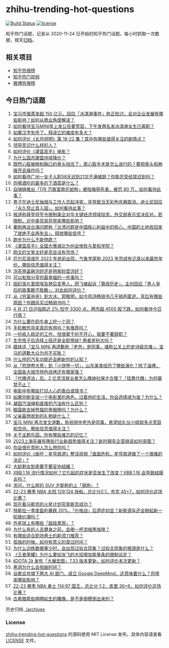 # zhihu-trending-hot-questions

[![Build Status](https://github.com/justjavac/zhihu-trending-hot-questions/workflows/ci/badge.svg?branch=master)](https://github.com/justjavac/zhihu-trending-hot-questions/actions)
[![license](https://img.shields.io/github/license/justjavac/zhihu-trending-hot-questions)](https://github.com/justjavac/zhihu-trending-hot-questions/blob/master/LICENSE)

知乎热门话题，记录从 2020-11-24
日开始的知乎热门话题。每小时抓取一次数据，按天[归档](./archives)。

## 相关项目

- [知乎热搜榜](https://github.com/justjavac/zhihu-trending-top-search)
- [知乎热门视频](https://github.com/justjavac/zhihu-trending-hot-video)
- [微博热搜榜](https://github.com/justjavac/weibo-trending-hot-search)

## 今日热门话题

<!-- BEGIN -->
<!-- 最后更新时间 Sat Apr 22 2023 05:13:43 GMT+0800 (China Standard Time) -->

1. [宝马市值蒸发超 150 亿元，回应「冰淇淋事件」称正检讨，会对企业发展有哪些影响？如何从商业角度解读？](https://www.zhihu.com/question/596982085)
1. [如何看待宝马MINI早上发公告要宽容，下午发两名发冰淇淋女生已离职？](https://www.zhihu.com/question/596984827)
1. [如果汉字失传了，释读它的难度有多大？](https://www.zhihu.com/question/455135036)
1. [如何评价《长月烬明》第 18-22 集？其中有哪些值得关注的剧情点？](https://www.zhihu.com/question/595385409)
1. [领导赏识什么样的人？](https://www.zhihu.com/question/576247293)
1. [如何评价《灌篮高手》电影？](https://www.zhihu.com/question/596788024)
1. [为什么固态硬盘持续降价？](https://www.zhihu.com/question/596589357)
1. [既然心脏被肺和胸口的骨头挡住了，那心脏手术是怎么进行的？要把骨头和肺拨开去操作吗？](https://www.zhihu.com/question/596040084)
1. [如何看待广州一女子入职58天迟到21次不满被辞？你能忍受经常迟到吗？](https://www.zhihu.com/question/596687767)
1. [你喝酒吃的最多的下酒菜是什么？](https://www.zhihu.com/question/558695047)
1. [自嗨锅推出「176 万致富款花蛤粉」被指侮辱死者，被罚 80 万，如何看待此事？](https://www.zhihu.com/question/596360875)
1. [男子在迪士尼抽烟与工作人员起冲突，并导致当天彩色庆典取消，迪士尼回应「永久禁止其入园」，如何看待此事？](https://www.zhihu.com/question/596729103)
1. [报道称拜登将签令限制美企对华关键经济领域投资，外交部表示坚决反对，若限制，对中美贸易将带来哪些影响？](https://www.zhihu.com/question/596965974)
1. [秦刚再谈台海问题称「台湾问题是中国核心利益中的核心，中国的土地收回来了就绝不会再失去」，释放哪些信号？](https://www.zhihu.com/question/596891236)
1. [跑步为什么不能停跑？](https://www.zhihu.com/question/588191344)
1. [《灌篮高手》全国大赛湘北为何会惨败与爱和学院？](https://www.zhihu.com/question/51979452)
1. [网文的文笔太好是否会没有市场？](https://www.zhihu.com/question/594261156)
1. [厄尔尼诺或在 2023 年底前出现，气象学家称 2023 年恐成有记录以来最热年份，哪些信息值得关注？](https://www.zhihu.com/question/596925575)
1. [泡茶用盖碗泡好还是用紫砂壶泡好？](https://www.zhihu.com/question/427849380)
1. [可以和我分享你最幸福的一件事吗？](https://www.zhihu.com/question/588012208)
1. [因纪录片里把埃及艳后变黑人，网飞被起诉「篡改历史」，主创回应「黑人皇后的故事数不胜数」，对此如何评价？](https://www.zhihu.com/question/596733367)
1. [从《穷富爸爸》到大冰、郭敬明，如今鸡汤畅销书几乎销声匿迹，背后有哪些原因？你跟风买过畅销书吗？](https://www.zhihu.com/question/596743138)
1. [4 月 21 日沪指跌近 2% 险守 3300 点，两市超 4500 股下跌，如何看待今日行情？](https://www.zhihu.com/question/596887798)
1. [为什么要在奶牛身上挖一个洞？](https://www.zhihu.com/question/596521307)
1. [手机散热背夹真的有用吗？有推荐吗？](https://www.zhihu.com/question/461442150)
1. [一份收入稳定的工作，但很累干的不开心，我要不要辞职？](https://www.zhihu.com/question/596632326)
1. [生完孩子后选择上班还是全职带娃? 两者差别大吗？](https://www.zhihu.com/question/596654058)
1. [媒体评「宝马 MINI 再道歉称『老外』是同事，堪称公关上的史诗级灾难」，宝马的道歉大众为何不买账？](https://www.zhihu.com/question/596895891)
1. [什么样的汽车功能还会刷新你的认知？](https://www.zhihu.com/question/595941614)
1. [从「煎饼卷大葱」到「小饼卷一切」，山东美食经历了哪些演化？除了淄博，全国各大城市特色烧烤还有哪家强？](https://www.zhihu.com/question/595809449)
1. [「代缴违法」后，2 亿灵活就业者怎么缴纳社保才合理？「挂靠代缴」为何屡禁不止？](https://www.zhihu.com/question/595770803)
1. [电影中有哪些打动人心的表白或情书？](https://www.zhihu.com/question/43527594)
1. [如果你能变成一个电影里的角色，过着他的生活，你会选择成为谁？为什么？](https://www.zhihu.com/question/596402384)
1. [凝固汽油弹和直接扔汽油有什么区别？](https://www.zhihu.com/question/537995078)
1. [眼霜能去掉熊猫的黑眼圈吗？为什么？](https://www.zhihu.com/question/594151272)
1. [父亲最想收到的礼物是什么？](https://www.zhihu.com/question/596413506)
1. [宝马 MINI 再次发文道歉，称视频中老外是同事，希望给礼仪小姐姐多点宽容和空间，哪些信息值得关注？](https://www.zhihu.com/question/596884425)
1. [关于主题乐园，你有哪些难忘的记忆？](https://www.zhihu.com/question/595309734)
1. [2023上海车展有哪些行业新趋势值得关注？新时期车企营销该如何突围？](https://www.zhihu.com/question/596918008)
1. [你会很在意别人怎么想你吗？](https://www.zhihu.com/question/594919101)
1. [如何评价《崩坏：星穹铁道》整活视频「直面危机，星穹铁道做了一个艰难的决定」?](https://www.zhihu.com/question/596804907)
1. [大龄剩女到底要不要妥协结婚？](https://www.zhihu.com/question/593986670)
1. [XBB.1.16 流行情况如何？它引起的症状是否发生了改变？XBB.1.16 会导致结膜炎吗？](https://www.zhihu.com/question/596878621)
1. [求问，什么样的 SUV 才能称的上「钢炮」？](https://www.zhihu.com/question/596921455)
1. [22-23 赛季 NBA 太阳 129:124 快船，总比分2:1，布克 45+7，如何评价这场比赛？](https://www.zhihu.com/question/596888841)
1. [现在看马斯克的火星计划究竟能否成功？](https://www.zhihu.com/question/596877930)
1. [特斯拉一季度盈利暴跌 20%，「价格战」后遗症初显？新能源车还会掀起新一轮降价潮吗？](https://www.zhihu.com/question/596787319)
1. [外星球上有哪些「超级景观」？](https://www.zhihu.com/question/596535967)
1. [为什么有的人去健身之前，会喝一杯浓缩黑咖啡？](https://www.zhihu.com/question/595528830)
1. [有哪些适合职场男士的剃须刀推荐？](https://www.zhihu.com/question/589493232)
1. [孤独的时候，如何有意义的度过时间？](https://www.zhihu.com/question/596280365)
1. [为什么训练数据量少时，会出现过拟合现象？过拟合现象的根源是什么？](https://www.zhihu.com/question/521511531)
1. [《王者荣耀》为什么要给张飞的大招增加能量条的限制设定？](https://www.zhihu.com/question/593683599)
1. [《DOTA 2》 发布「大展宏图」7.33 版本更新，如何评价本次更新？](https://www.zhihu.com/question/596639804)
1. [黑洞为什么会扭曲时间？](https://www.zhihu.com/question/587564331)
1. [谷歌合并旗下两大 AI 部门，成立 Google DeepMind，这意味着什么？将带来哪些影响？](https://www.zhihu.com/question/596850503)
1. [22-23 赛季 NBA 勇士 114:97 国王，总比分 1:2，库里 36+6，如何评价这场比赛？](https://www.zhihu.com/question/596885232)
1. [古希腊那些栩栩如生的雕像，是不是倒模倒出来的？](https://www.zhihu.com/question/595944667)

<!-- END -->

历史归档 [./archives](./archives)

### License

[zhihu-trending-hot-questions](https://github.com/justjavac/zhihu-trending-hot-questions)
的源码使用 MIT License 发布。具体内容请查看 [LICENSE](./LICENSE) 文件。
